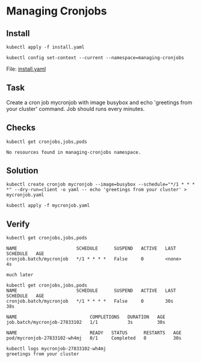 # Managing Cronjobs

## Install

```text
kubectl apply -f install.yaml

kubectl config set-context --current --namespace=managing-cronjobs
```

File: [install.yaml](install.yaml)

## Task

Create a cron job mycronjob with image busybox and echo 'greetings from your cluster' command. Job should runs every minutes.

## Checks

```text
kubectl get cronjobs,jobs,pods

No resources found in managing-cronjobs namespace.
```

## Solution

```text
kubectl create cronjob mycronjob --image=busybox --schedule="*/1 * * * *" --dry-run=client -o yaml -- echo 'greetings from your cluster' > mycronjob.yaml
```

```text
kubectl apply -f mycronjob.yaml
```

## Verify

```text
kubectl get cronjobs,jobs,pods

NAME                      SCHEDULE      SUSPEND   ACTIVE   LAST SCHEDULE   AGE
cronjob.batch/mycronjob   */1 * * * *   False     0        <none>          4s

much later

kubectl get cronjobs,jobs,pods
NAME                      SCHEDULE      SUSPEND   ACTIVE   LAST SCHEDULE   AGE
cronjob.batch/mycronjob   */1 * * * *   False     0        30s             38s

NAME                           COMPLETIONS   DURATION   AGE
job.batch/mycronjob-27833102   1/1           3s         30s

NAME                           READY   STATUS      RESTARTS   AGE
pod/mycronjob-27833102-wh4mj   0/1     Completed   0          30s

kubectl logs mycronjob-27833102-wh4mj
greetings from your cluster

```

